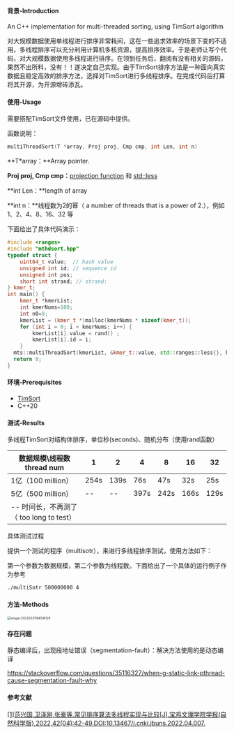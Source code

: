 #### 背景-Introduction

An C++ implementation for multi-threaded sorting, using TimSort algorithm

对大规模数据使用单线程进行排序非常耗间，这在一些追求效率的场景下变的不适用，多线程排序可以充分利用计算机多核资源，提高排序效率。于是老师让写个代码，对大规模数据使用多线程进行排序。在领到任务后，翻阅有没有相关的源码，果然不出所料，没有！！遂决定自己实现。由于TimSort排序方法是一种面向真实数据且稳定高效的排序方法，选择对TimSort进行多线程排序。在完成代码后打算将其开源，为开源增砖添瓦。

#### 使用-Usage

需要搭配TimSort文件使用，已在源码中提供。

函数说明：

```C++
multiThreadSort(T *array, Proj proj, Cmp cmp, int Len, int n)
```

**T*array：**Array pointer.

**Proj proj, Cmp cmp：**[projection function](https://ezoeryou.github.io/blog/article/2019-01-22-ranges-projection.html) 和 [std::less](https://en.cppreference.com/w/cpp/utility/functional/identity)

**int Len：**length of array

**int n：**线程数为2的幂（ a number of threads that is a power of 2.），例如1、2、4、8、16、32 等

下面给出了具体代码演示：

```C++
#include <ranges>
#include "mthdsort.hpp"
typedef struct {
    uint64_t value;  // hash value
    unsigned int id; // sequence id
    unsigned int pos;
    short int strand; // strand:
} kmer_t;
int main() {
  	kmer_t *kmerList;
    int kmerNums=100;
    int n0=8;
    kmerList = (kmer_t *)malloc(kmerNums * sizeof(kmer_t));
    for (int i = 0; i < kmerNums; i++) {
        kmerList[i].value = rand() ;
        kmerList[i].id = i;
    }
  mts::multiThreadSort(kmerList, &kmer_t::value, std::ranges::less{}, kmerNums, n0);
  return 0;
}
```

#### 环境-Prerequisites

- [TimSort](https://github.com/timsort/cpp-TimSort)
- C++20

#### 测试-Results

多线程TimSort对结构体排序，单位秒(seconds)、随机分布（使用rand函数）

| 数据规模\线程数thread num                | 1    | 2    | 4    | 8    | 16   | 32   |
| ---------------------------------------- | ---- | ---- | ---- | ---- | ---- | ---- |
| 1亿（100 million）                       | 254s | 139s | 76s  | 47s  | 32s  | 25s  |
| 5亿（500 million）                       | --   | --   | 397s | 242s | 166s | 129s |
| -- 时间长，不再测了（ too long to test） |      |      |      |      |      |      |

具体测试过程

提供一个测试的程序（multisotr），来进行多线程排序测试，使用方法如下：

第一个参数为数据规模，第二个参数为线程数。下面给出了一个具体的运行例子作为参考

```bash
./multiSotr 500000000 4
```

#### 方法-Methods

<img src="https://cdn.51dream.top/blog/image-20230331194516128.png" alt="image-20230331194516128" style="zoom:50%;" />

#### 存在问题

静态编译后，出现段地址错误（segmentation-fault）：解决方法使用的是动态编译

https://stackoverflow.com/questions/35116327/when-g-static-link-pthread-cause-segmentation-fault-why

#### 参考文献

[[1]范兴国,卫泽刚,张豪等.常见排序算法多线程实现与比较[J].宝鸡文理学院学报(自然科学版),2022,42(04):42-49.DOI:10.13467/j.cnki.jbuns.2022.04.007.](https://cdn.51dream.top/blog/%E5%B8%B8%E8%A7%81%E6%8E%92%E5%BA%8F%E7%AE%97%E6%B3%95%E5%A4%9A%E7%BA%BF%E7%A8%8B%E5%AE%9E%E7%8E%B0%E4%B8%8E%E6%AF%94%E8%BE%83_%E8%8C%83%E5%85%B4%E5%9B%BD.pdf)
